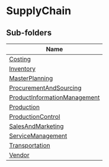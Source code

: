 
# SupplyChain


## Sub-folders

|Name|
|---|
|[Costing](Costing/README.md)|
|[Inventory](Inventory/README.md)|
|[MasterPlanning](MasterPlanning/README.md)|
|[ProcurementAndSourcing](ProcurementAndSourcing/README.md)|
|[ProductInformationManagement](ProductInformationManagement/README.md)|
|[Production](Production/README.md)|
|[ProductionControl](ProductionControl/README.md)|
|[SalesAndMarketing](SalesAndMarketing/README.md)|
|[ServiceManagement](ServiceManagement/README.md)|
|[Transportation](Transportation/README.md)|
|[Vendor](Vendor/README.md)|



